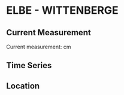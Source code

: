 # ELBE - WITTENBERGE

## Current Measurement

Current measurement: <Value topic="rivers/pegel-online/ELBE/WITTENBERGE/measurementValue"/> cm

## Time Series

<TimeSeries topic="rivers/pegel-online/ELBE/WITTENBERGE/measurementValue" period="week" />

## Location

<WorldMap>
  <Marker lat="52.985528648267035" lon="11.75944299732184" labelTopic="rivers/pegel-online/ELBE/WITTENBERGE/measurementValue" />
</WorldMap>
